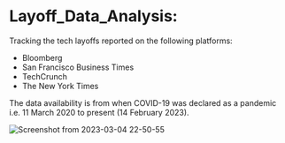 # Layoff_Data_Analysis:
Tracking the tech layoffs reported on the following platforms:

* Bloomberg
* San Francisco Business Times
* TechCrunch
* The New York Times

The data availability is from when COVID-19 was declared as a pandemic i.e. 11 March 2020 to present (14 February 2023).


![Screenshot from 2023-03-04 22-50-55](https://user-images.githubusercontent.com/60137742/222921485-3957a596-2e87-4d60-840f-a024d4d9fb27.png)
